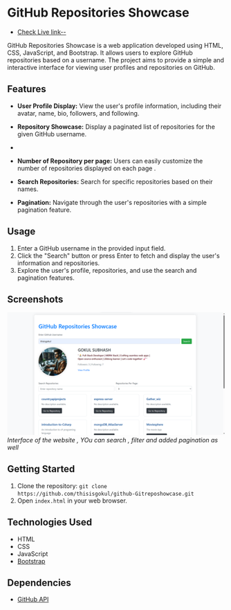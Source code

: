 # GitHub Repositories Showcase
- [Check Live link--](https://gitreposhowcase.vercel.app/)

GitHub Repositories Showcase is a web application developed using HTML, CSS, JavaScript, and Bootstrap. It allows users to explore GitHub repositories based on a username. The project aims to provide a simple and interactive interface for viewing user profiles and repositories on GitHub.

## Features

- **User Profile Display:** View the user's profile information, including their avatar, name, bio, followers, and following.

- **Repository Showcase:** Display a paginated list of repositories for the given GitHub username.
- 
- **Number of Repository per page:** Users can easily customize the number of repositories displayed on each page .

- **Search Repositories:** Search for specific repositories based on their names.

- **Pagination:** Navigate through the user's repositories with a simple pagination feature.

## Usage

1. Enter a GitHub username in the provided input field.
2. Click the "Search" button or press Enter to fetch and display the user's information and repositories.
3. Explore the user's profile, repositories, and use the search and pagination features.

## Screenshots

![Screenshot 1](./reposhowcase.png)
*Interface of the website , YOu can search , filter and added pagination as well*


## Getting Started

1. Clone the repository: `git clone https://github.com/thisisgokul/github-Gitreposhowcase.git`
2. Open `index.html` in your web browser.

## Technologies Used

- HTML
- CSS
- JavaScript
- [Bootstrap](https://getbootstrap.com/)

## Dependencies

- [GitHub API](https://developer.github.com/v3/)



